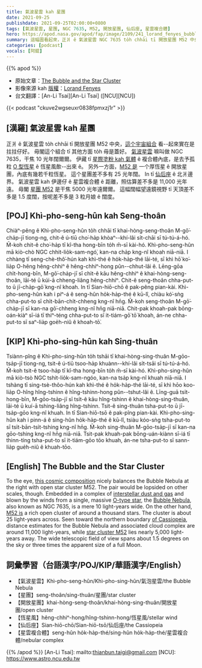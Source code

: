 ```yaml
---
title: 氣波星雲 kah 星團
date: 2021-09-25
publishdate: 2021-09-25T02:00:00+0800
tags: [氣波星雲, 星團, NGC 7635, M52, 開放星團, 仙后座, 星雲複合體]
hero: https://apod.nasa.gov/apod/fap/image/2109/241_lorand_fenyes_bubble_m52_1120.jpg
summary: 這幅圖看起來，正爿 ê 氣波星雲 NGC 7635 to̍h chhāi tī 開放星團 M52 中央，這个宇宙組合實在是拄拄仔好。
categories: [podcast]
vocals: [阿錕]
---
```


{{% apod %}}

- 原始文章：[The Bubble and the Star Cluster](https://apod.nasa.gov/apod/ap210925.html)
- 影像來源 kah [版權][copyright]：[Lorand Fenyes](http://www.pleiades.hu/kapcsolat.php)
- 台文翻譯：[An-Li Tsai][An-Li Tsai] ([NCU][NCU])

{{< podcast "ckuve2wgseuxr0838fpmxzj1r" >}}

## [漢羅] 氣波星雲 kah 星團
正爿 ê 氣波星雲 to̍h chhāi tī 開放星團 M52 中央，[這个宇宙組合][this cosmic composition] 看--起來實在是拄拄仔好。
毋閣這个組合 tī 其他方面 to̍h 毋是蓋好。
[氣波星雲][Bubble Nebula] 嘛叫做 NGC 7635，干焦 10 光年闊爾爾。
伊藏 tī [星際塗粉 kah 氣體][interstellar dust and gas] ê 複合體內底，是去予孤粒 [O 型恆星][O-type star] ê 恆星風歕--出來 ê。
另外一方面，[M52 是][M52 is] 一个厚恆星 ê 開放星團，內底有幾若千粒恆星。
這个星團差不多有 25 光年闊。
In tī [仙后座][of Cassiopeia] ê 北爿邊界。
氣波星雲 kah 伊邊仔 ê 星雲複合體 ê 距離，照估算差不多是 11,000 光年遠。
毋閣 [星團 M52][star cluster M52] 是干焦 5000 光年遠爾爾。
這幅闊幅望遠鏡視野 tī 天頂差不多是 1.5 度闊，按呢差不多是 3 粒月娘 ê 闊度。

## [POJ] Khì-pho-seng-hûn kah Seng-thoân
Chiàⁿ-pêng ê Khì-pho-seng-hûn to̍h chhāi tī khai-hòng-seng-thoân M-gō͘-cha̍p-jī tiong-ng, chit-ê ú-tiū cho͘-ha̍p khòaⁿ--khí-lâi si̍t-chāi sī tú-tú-á-hó.
M̄-koh chit-ê cho͘-ha̍p tī kî-tha hong-bīn to̍h m̄-sī kài-hó.
Khì-pho-seng-hûn mā kiò-chò NGC chhit-lio̍k-sam-ngó͘, kan-na cha̍p kng-nî khoah niā-niā.
I chhàng tī seng-chè-thô͘-hún kah khì-thé ê ho̍k-ha̍p-thé lāi-té, sī khì hō͘ ko͘-lia̍p O-hêng hêng-chhiⁿ ê hêng-chhiⁿ-hong pûn--chhut-lâi ê.
Lēng-gōa chi̍t-hong-bīn, M-gō͘-cha̍p-jī sī chi̍t-ê kāu hêng-chhiⁿ ê khai-hòng-seng-thoân, lāi-té ū kúi-ā chheng-liâng hêng-chhiⁿ.
Chit-ê seng-thoân chha-put-to ū jī-cha̍p-gō͘ kng-nî khoah.
In tī Sian-hiō-chō ê pak-pêng pian-kài.
Khì-pho-seng-hûn kah i piⁿ-á ê seng-hûn ho̍k-ha̍p-thé ê kū-lî, chiàu kó͘-sǹg chha-put-to sī chi̍t-bān-chi̍t-chheng kng-nî hn̄g.
M̄-koh seng-thoân M-gō͘-cha̍p-jī sī kan-na gō͘-chheng kng-nî hn̄g niā-niā.
Chit-pak khoah-pak bōng-oán-kiàⁿ sī-iá tī thiⁿ-téng chha-put-to sī it-tiám-gō͘ tō͘ khoah, án-ne chha-put-to sī saⁿ-lia̍p goe̍h-niû ê khoah-tō͘.

## [KIP] Khì-pho-sing-hûn kah Sing-thuân
Tsiànn-pîng ê Khì-pho-sing-hûn to̍h tshāi tī khai-hòng-sing-thuân M-gōo-tsa̍p-jī tiong-ng, tsit-ê ú-tiū tsoo-ha̍p khuànn--khí-lâi si̍t-tsāi sī tú-tú-á-hó.
M̄-koh tsit-ê tsoo-ha̍p tī kî-tha hong-bīn to̍h m̄-sī kài-hó.
Khì-pho-sing-hûn mā kiò-tsò NGC tshit-lio̍k-sam-ngóo, kan-na tsa̍p kng-nî khuah niā-niā.
I tshàng tī sing-tsè-thôo-hún kah khì-thé ê ho̍k-ha̍p-thé lāi-té, sī khì hōo koo-lia̍p O-hîng hîng-tshinn ê hîng-tshinn-hong pûn--tshut-lâi ê.
Līng-guā tsi̍t-hong-bīn, M-gōo-tsa̍p-jī sī tsi̍t-ê kāu hîng-tshinn ê khai-hòng-sing-thuân, lāi-té ū kuí-ā tshing-liâng hîng-tshinn.
Tsit-ê sing-thuân tsha-put-to ū jī-tsa̍p-gōo kng-nî khuah.
In tī Sian-hiō-tsō ê pak-pîng pian-kài.
Khì-pho-sing-hûn kah i pinn-á ê sing-hûn ho̍k-ha̍p-thé ê kū-lî, tsiàu kóo-sǹg tsha-put-to sī tsi̍t-bān-tsi̍t-tshing kng-nî hn̄g.
M̄-koh sing-thuân M-gōo-tsa̍p-jī sī kan-na gōo-tshing kng-nî hn̄g niā-niā.
Tsit-pak khuah-pak bōng-uán-kiànn sī-iá tī thinn-tíng tsha-put-to sī it-tiám-gōo tōo khuah, án-ne tsha-put-to sī sann-lia̍p gue̍h-niû ê khuah-tōo.

## [English] The Bubble and the Star Cluster
To the eye, [this cosmic composition][this cosmic composition] nicely balances the Bubble Nebula at the right with open star cluster M52.
The pair would be lopsided on other scales, though.
Embedded in a complex of [interstellar dust and gas][interstellar dust and gas] and blown by the winds from a single, massive [O-type star][O-type star], the [Bubble Nebula][Bubble Nebula], also known as NGC 7635, is a mere 10 light-years wide.
On the other hand, [M52 is][M52 is] a rich open cluster of around a thousand stars.
The cluster is about 25 light-years across.
Seen toward the northern boundary [of Cassiopeia][of Cassiopeia], distance estimates for the Bubble Nebula and associated cloud complex are around 11,000 light-years, while [star cluster M52][star cluster M52] lies nearly 5,000 light-years away.
The wide telescopic field of view spans about 1.5 degrees on the sky or three times the apparent size of a full Moon.

## 詞彙學習（台語漢字/POJ/KIP/華語漢字/English）
- 【氣波星雲】Khì-pho-seng-hûn/Khì-pho-sing-hûn/氣泡星雲/the Bubble Nebula
- 【星團】seng-thoân/sing-thuân/星團/star cluster
- 【開放星團】khai-hòng-seng-thoân/khai-hòng-sing-thuân/開放星團/open cluster
- 【恆星風】hêng-chhiⁿ-hong/hîng-tshinn-hong/恆星風/stellar wind
- 【仙后座】Sian-hiō-chō/Sian-hiō-tsō/仙后座/the Cassiopeia
- 【星雲複合體】seng-hûn ho̍k-ha̍p-thé/sing-hûn ho̍k-ha̍p-thé/星雲複合體/nebular complex


{{% /apod %}}
[An-Li Tsai]: mailto:thianbun.taigi@gmail.com
[NCU]: https://www.astro.ncu.edu.tw

[copyright]: https://apod.nasa.gov/apod/fap/lib/about_apod.html#srapply

[this cosmic composition]:https://fenyeslorand.hu/ngc7635-buborek-m52/
[interstellar dust and gas]:http://www-ssg.sr.unh.edu/ism/what1.html
[O-type star]:https://ui.adsabs.harvard.edu/abs/2002AJ....124.3313M/abstract
[Bubble Nebula]:https://apod.nasa.gov/apod/ap170531.html
[M52 is]:http://arxiv.org/abs/astro-ph/0608022
[of Cassiopeia]:http://en.wikipedia.org/wiki/Cassiopeia_%28constellation%29
[star cluster M52]:http://www.seds.org/messier/m/m052.html
